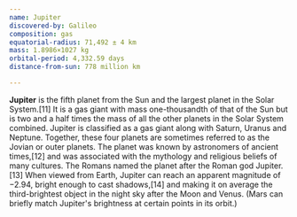 ```yaml
---
name: Jupiter
discovered-by: Galileo
composition: gas
equatorial-radius: 71,492 ± 4 km
mass: 1.8986×1027 kg
orbital-period: 4,332.59 days
distance-from-sun: 778 million km

---
```


**Jupiter** is the fifth planet from the Sun and the largest planet in the Solar System.[11] It is a gas giant with mass one-thousandth of that of the Sun but is two and a half times the mass of all the other planets in the Solar System combined. Jupiter is classified as a gas giant along with Saturn, Uranus and Neptune. Together, these four planets are sometimes referred to as the Jovian or outer planets. The planet was known by astronomers of ancient times,[12] and was associated with the mythology and religious beliefs of many cultures. The Romans named the planet after the Roman god Jupiter.[13] When viewed from Earth, Jupiter can reach an apparent magnitude of −2.94, bright enough to cast shadows,[14] and making it on average the third-brightest object in the night sky after the Moon and Venus. (Mars can briefly match Jupiter's brightness at certain points in its orbit.)